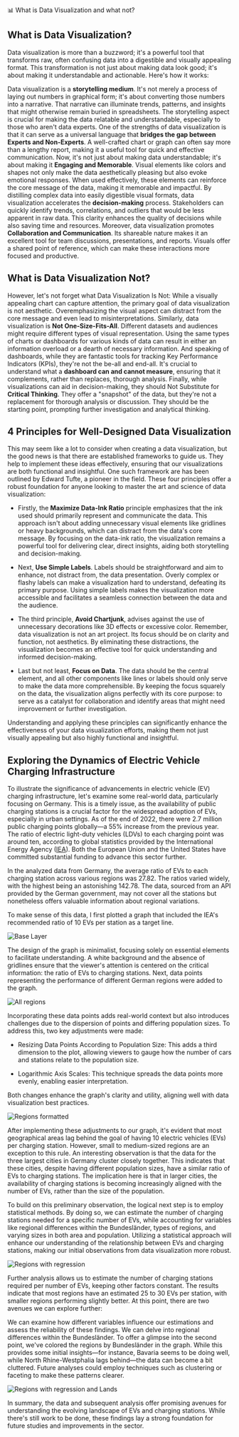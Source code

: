 📊 What is Data Visualization and what not?

## What is Data Visualization?
Data visualization is more than a buzzword; it's a powerful tool that transforms raw, often confusing data into a digestible and visually appealing format. This transformation is not just about making data look good; it's about making it understandable and actionable. Here's how it works:

Data visualization is a **storytelling medium**. It's not merely a process of laying out numbers in graphical form; it's about converting those numbers into a narrative. That narrative can illuminate trends, patterns, and insights that might otherwise remain buried in spreadsheets. The storytelling aspect is crucial for making the data relatable and understandable, especially to those who aren't data experts. One of the strengths of data visualization is that it can serve as a universal language that **bridges the gap between Experts and Non-Experts**. A well-crafted chart or graph can often say more than a lengthy report, making it a useful tool for quick and effective communication. Now, it's not just about making data understandable; it's about making it **Engaging and Memorable**. Visual elements like colors and shapes not only make the data aesthetically pleasing but also evoke emotional responses. When used effectively, these elements can reinforce the core message of the data, making it memorable and impactful. By distilling complex data into easily digestible visual formats, data visualization accelerates the **decision-making** process. Stakeholders can quickly identify trends, correlations, and outliers that would be less apparent in raw data. This clarity enhances the quality of decisions while also saving time and resources. Moreover, data visualization promotes **Collaboration and Communication**. Its shareable nature makes it an excellent tool for team discussions, presentations, and reports. Visuals offer a shared point of reference, which can make these interactions more focused and productive.

## What is Data Visualization Not?

However, let's not forget what Data Visualization Is Not: While a visually appealing chart can capture attention, the primary goal of data visualization is not aesthetic. Overemphasizing the visual aspect can distract from the core message and even lead to misinterpretations. Similarly, data visualization is **Not One-Size-Fits-All**. Different datasets and audiences might require different types of visual representation. Using the same types of charts or dashboards for various kinds of data can result in either an information overload or a dearth of necessary information. And speaking of dashboards, while they are fantastic tools for tracking Key Performance Indicators (KPIs), they're not the be-all and end-all. It's crucial to understand what a **dashboard can and cannot measure**, ensuring that it complements, rather than replaces, thorough analysis. Finally, while visualizations can aid in decision-making, they should Not Substitute for **Critical Thinking**. They offer a "snapshot" of the data, but they're not a replacement for thorough analysis or discussion. They should be the starting point, prompting further investigation and analytical thinking.

## 4 Principles for Well-Designed Data Visualization

This may seem like a lot to consider when creating a data visualization, but the good news is that there are established frameworks to guide us. They help to implement these ideas effectively, ensuring that our visualizations are both functional and insightful. One such framework are has been outlined by Edward Tufte, a pioneer in the field. These four principles offer a robust foundation for anyone looking to master the art and science of data visualization: 

- Firstly, the **Maximize Data-Ink Ratio** principle emphasizes that the ink used should primarily represent and communicate the data. This approach isn't about adding unnecessary visual elements like gridlines or heavy backgrounds, which can distract from the data's core message. By focusing on the data-ink ratio, the visualization remains a powerful tool for delivering clear, direct insights, aiding both storytelling and decision-making.

- Next, **Use Simple Labels**. Labels should be straightforward and aim to enhance, not distract from, the data presentation. Overly complex or flashy labels can make a visualization hard to understand, defeating its primary purpose. Using simple labels makes the visualization more accessible and facilitates a seamless connection between the data and the audience.

- The third principle, **Avoid Chartjunk**, advises against the use of unnecessary decorations like 3D effects or excessive color. Remember, data visualization is not an art project. Its focus should be on clarity and function, not aesthetics. By eliminating these distractions, the visualization becomes an effective tool for quick understanding and informed decision-making.

- Last but not least, **Focus on Data**. The data should be the central element, and all other components like lines or labels should only serve to make the data more comprehensible. By keeping the focus squarely on the data, the visualization aligns perfectly with its core purpose: to serve as a catalyst for collaboration and identify areas that might need improvement or further investigation.

Understanding and applying these principles can significantly enhance the effectiveness of your data visualization efforts, making them not just visually appealing but also highly functional and insightful.

## Exploring the Dynamics of Electric Vehicle Charging Infrastructure

To illustrate the significance of advancements in electric vehicle (EV) charging infrastructure, let's examine some real-world data, particularly focusing on Germany. This is a timely issue, as the availability of public charging stations is a crucial factor for the widespread adoption of EVs, especially in urban settings. As of the end of 2022, there were 2.7 million public charging points globally—a 55% increase from the previous year. The ratio of electric light-duty vehicles (LDVs) to each charging point was around ten, according to global statistics provided by the International Energy Agency ([IEA](https://www.iea.org/reports/global-ev-outlook-2023/trends-in-charging-infrastructure)). Both the European Union and the United States have committed substantial funding to advance this sector further.

In the analyzed data from Germany, the average ratio of EVs to each charging station across various regions was 27.82. The ratios varied widely, with the highest being an astonishing 142.78. The data, sourced from an API provided by the German government, may not cover all the stations but nonetheless offers valuable information about regional variations.

To make sense of this data, I first plotted a graph that included the IEA's recommended ratio of 10 EVs per station as a target line.

![Base Layer](/workspaces/python3-poetry-pyenv/src/data/regio-charging-2/base.png)

The design of the graph is minimalist, focusing solely on essential elements to facilitate understanding. A white background and the absence of gridlines ensure that the viewer's attention is centered on the critical information: the ratio of EVs to charging stations. Next, data points representing the performance of different German regions were added to the graph.

![All regions](/workspaces/python3-poetry-pyenv/src/data/regio-charging-2/regions_1.png)

Incorporating these data points adds real-world context but also introduces challenges due to the dispersion of points and differing population sizes. To address this, two key adjustments were made:

- Resizing Data Points According to Population Size: This adds a third dimension to the plot, allowing viewers to gauge how the number of cars and stations relate to the population size.

- Logarithmic Axis Scales: This technique spreads the data points more evenly, enabling easier interpretation.

Both changes enhance the graph's clarity and utility, aligning well with data visualization best practices.

![Regions formatted](/workspaces/python3-poetry-pyenv/src/data/regio-charging-2/regions_2.png)

After implementing these adjustments to our graph, it's evident that most geographical areas lag behind the goal of having 10 electric vehicles (EVs) per charging station. However, small to medium-sized regions are an exception to this rule. An interesting observation is that the data for the three largest cities in Germany cluster closely together. This indicates that these cities, despite having different population sizes, have a similar ratio of EVs to charging stations. The implication here is that in larger cities, the availability of charging stations is becoming increasingly aligned with the number of EVs, rather than the size of the population.

To build on this preliminary observation, the logical next step is to employ statistical methods. By doing so, we can estimate the number of charging stations needed for a specific number of EVs, while accounting for variables like regional differences within the Bundesländer, types of regions, and varying sizes in both area and population. Utilizing a statistical approach will enhance our understanding of the relationship between EVs and charging stations, making our initial observations from data visualization more robust.

![Regions with regression](/workspaces/python3-poetry-pyenv/src/data/regio-charging-2/regression_1.png)

Further analysis allows us to estimate the number of charging stations required per number of EVs, keeping other factors constant. The results indicate that most regions have an estimated 25 to 30 EVs per station, with smaller regions performing slightly better. At this point, there are two avenues we can explore further:

We can examine how different variables influence our estimations and assess the reliability of these findings.
We can delve into regional differences within the Bundesländer.
To offer a glimpse into the second point, we've colored the regions by Bundesländer in the graph. While this provides some initial insights—for instance, Bavaria seems to be doing well, while North Rhine-Westphalia lags behind—the data can become a bit cluttered. Future analyses could employ techniques such as clustering or faceting to make these patterns clearer.

![Regions with regression and Lands](/workspaces/python3-poetry-pyenv/src/data/regio-charging-2/regression_2.png)

In summary, the data and subsequent analysis offer promising avenues for understanding the evolving landscape of EVs and charging stations. While there's still work to be done, these findings lay a strong foundation for future studies and improvements in the sector.